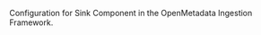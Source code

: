 Configuration for Sink Component in the OpenMetadata Ingestion Framework.
<!-- elasticsSearch to be updated -->
